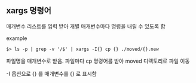 ## xargs 명령어 

매개변수 리스트를 입력 받아 개별 매개변수마다 명령을 내릴 수 있도록 함


example
``` 
$> ls -p | grep -v '/$' | xargs -I{} cp {} ./moved/{}.new

```

파일명을 매개변수로 받음. 
파일마다 cp 명령어를 받아 moved 디렉토리로 파일 이동 

-I 옵션으로 {} 를 매개변수를 {} 로  표시함




